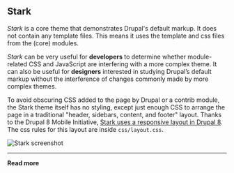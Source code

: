 ## Stark

*Stark* is a core theme that demonstrates Drupal's default markup. It does not contain any template files. This means it uses the template and css files from the (core) modules.

*Stark* can be very useful for **developers** to determine whether module-related CSS and JavaScript are interfering with a more complex theme. It can also be useful for **designers** interested in studying Drupal’s default markup without the interference of changes commonly made by more complex themes.

To avoid obscuring CSS added to the page by Drupal or a contrib module, the Stark theme itself has no styling, except just enough CSS to arrange the page in a traditional "header, sidebars, content, and footer" layout. Thanks to the Drupal 8 Mobile Initiative, [Stark uses a responsive layout in Drupal 8](https://www.drupal.org/node/1322794). The css rules for this layout are inside `css/layout.css`.

![Stark screenshot](https://raw.githubusercontent.com/sqndr/d8-theming-guide/master/img/stark.png)

***

**Read more**


